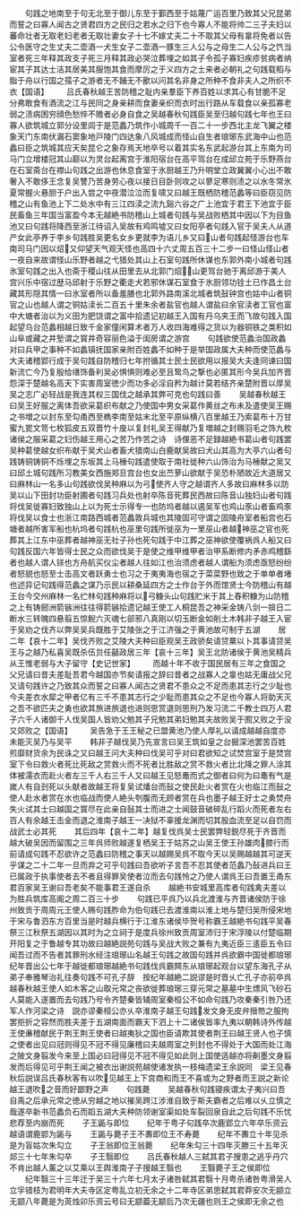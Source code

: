 <!-- { "loadSidebar": true } -->
　　句践之地南至于句无北至于御儿东至于鄞西至于姑蔑广运百里乃致其父兄昆弟而誓之曰寡人闻古之贤君四方之民归之若水之归下也今寡人不能将帅二三子夫妇以蕃命壮者无取老妇老者无取壮妻女子十七不嫁丈夫二十不取其父母有辠将免者以告公令医守之生丈夫二壶酒一犬生女子二壶酒一豚生三人公与之母生二人公与之饩当室者死三年释其政支子死三月释其政必哭泣葬埋之如其子令孤子寡妇疾疹贫病者纳宦其子其达士洁其居美其服饱其食而摩厉之于义四方之士来者必朝礼之句践载稻与脂于舟以行国之孺子之游者无不餔无不歠以问其名非身之所种不食非夫人之所织不衣【国语】
　　吕氏春秋越王苦防稽之耻内亲羣臣下养百姓以求其心有甘脆不足分弗敢食有酒流之江与民同之身亲耕而食妻亲织而衣时出行路从车载食以亲孤寡老弱之渍病困穷顔色愁悴不赡者必身自食之吴越春秋句践臣吴至归越句践七年也王曰寡人欲筑城立郭分设里闾于是范蠡乃筑作小城周千一百二十一步西北主龙飞翼之楼象天门东南伏漏石窦象地戸陵门四达象八风城成而怪山自生者琅琊东武海中山也范蠡曰臣之筑城其应天矣昆仑之象存焉天地卒号以着其实名东武起游台其上东南为司马门立增楼冠其山巅以为灵台起离宫于淮阳宿台在高平驾台在成邱立苑于乐野燕台在石室斋台在襟山句践之出游也休息食室于氷厨越王乃升明堂立政翼翼小心出不敢奢入不敢侈王念复吴讐乃苦身劳心夜以接日目卧则攻之以蓼足寒则渍之以水冬常氷夏常握火悬胆于户出入尝之中夜潜泣泣而复啸又曰越王既栖防稽范蠡等曰臣窃见防稽之山有鱼池上下二处水中有三江四渎之流九谿六谷之广上池宜于君王下池宜于臣民畜鱼三年国当富盈今本无越絶书防稽山上城者句践与吴战败栖其中因以下为目鱼池又曰句践将降西至浙江待诏入吴故有鸡鸣墟又曰女阳亭者句践入官于吴夫人从道产女此亭养于李乡句践胜吴更名女乡更就李为语儿乡又曰山者句践起怪游台也车南司马门因以炤又仰望天气观天怪也高四十六丈周五百三十二步一曰怪山怪山者一夜自来故谓怪山乐野者越之弋猎处其山上石室句践所休谋也东郭外南小城者句践氷室句践之出入也斋于稷山往从田里去从北郭门炤山更驾台驰于离邱游于美人宫兴乐中宿过歴马邱射于乐野之衢走犬若邪休谋石室食于氷厨领功铨土已作昌土台藏其形隠其情一曰氷室者所以备羞膳也北郭外路南溪北城者筑鼔钟宫也姑中山者铜官之山也越人谓之铜姑渎长二百五十里朱余者盐官也越人谓盐曰余官渎者工官也富中大塘者治以为义田为肥饶谓之富中拾遗记初越王入国有丹乌夹王而飞故句践入国起望乌台范蠡相越日致千金家僮闲算术者万人收四海难得之货以为器铜铁之类积如山阜或藏之井堑谓之寳井奇容丽色溢于闺房谓之游宫
　　句践欲使范蠡治国政蠡对曰兵甲之事种不如蠡镇抚国家亲附百姓蠡不如种于是举国政属大夫种而使范蠡与大夫诸稽郢行成于吴句践自防稽归七年拊循其士民士民欲用以报吴大夫逢同谏曰国新流亡今乃复殷给缮饰备利吴必惧惧则难必至且鸷鸟之撃也必匿其形今吴兵加齐晋怨深于楚越名高天下实害周室徳少而功多必淫自矜为越计莫若结齐亲楚附晋以厚吴吴之志广必轻战是我连其权三国伐之越承其弊可克也句践曰善
　　吴越春秋越王曰吴王好服之离体吾欲采葛织布献之乃使国中男女采葛作黄丝之布未及遣使吴王赐之书増之以封东至勾甬西至檇李南至姑末北至平原纵横八百里越王乃索葛布十万甘蜜九瓽文笥七枚狐皮五双晋竹十廋以复封礼吴王得献乃复増越之封赐羽毛之饰九枚诸侯之服采葛之妇伤越王用心之苦乃作苦之诗　诗俚恶不足録越絶书葛山者句践罢吴种葛使越女织布献于吴犬山者畜犬猎南山白鹿献吴故曰犬山其高为大亭六山者句践铸铜铸铜不烁埋之东坂其上马棰句践遣使取于南社徙种六山饰治为马棰献之吴又曰邱土城句践所习教美女西施郑旦宫台也女出苎萝山欲献于吴恐朴陋故近大道居又曰麻林山一名多山句践欲伐吴种麻以为弓使齐人守之越谓齐人多故曰麻林多以防吴以山下田封功臣射圃者句践习兵处也射卒陈音死葬民西故曰陈音山独妇山者句践将伐吴徙寡妇致独山上以为死士示得专一也防坞者越以遏吴军也鸡山豕山者畜鸡豕将伐吴以食士也浙江南路西城者范蠡敦兵城也其陵固可守谓之固陵舟室者船宫也石塘者越所害军船也杭坞者句践杭也巫里句践所徙巫为一里巫山者越神巫之官也死葬其上江东中巫葬者越神巫无社子孙也死句践于中江葬之巫神欲使覆祸呉人船又曰句践反国六年皆得士民之众而欲伐吴于是使之维甲维甲者治甲系断修内矛赤鸡稽繇者也越人谓人铩也方舟航买仪尘者越人往如江也治须虑者越人谓船为须虑亟怒纷纷者怒貌也怒至士击高文者跃勇士也习之于夷夷海也宿之于菜菜野也致之于单单者堵也述异记句践得范蠡之谋乃示民以耕桑延四方之士作台于外而馆贤士今防稽山有越王台今交州麻林一名纻林句践种麻将以弓糠头山句践贮米于其上舂积糠为山防稽之上有铸劒洲箭镞洲往往得箭镞拾遗记越王使工人桐昆吾之神采金铸八剑一揜日二断水三转魄四悬翦五惊鲵六灭魂七郤邪八真刚以切玉断金如削土木韩非子越王入宦于吴劝之伐齐以弊吴吴兵既胜于艾陵张之于江济强之于黄池故可制于五湖
　　居二年【哀十二年】吴伐齐败之艾陵大夫种曰臣观吴王政骄矣请贷粟以卜其事请贷吴王与之越乃私喜吴既杀伍贠任嚭政居三年【哀十三年】吴王北防诸侯于黄池吴精兵从王惟老弱与大子留守【史记世家】
　　而越十年不收于国民居有三年之食国之父兄请曰昔夫差耻吾君今越国亦节矣请报之辞曰昔者之战寡人之辠也姑无庸战父兄又请句践许之乃致其众而誓之曰寡人闻古之贤君不患众之不足而患其志行之少耻也今夫差衣水犀之甲者亿有三千不患其志行之少耻而患其众之不足也今寡人将助天灭之吾不欲匹夫之勇也欲其旅进旅退也进则思赏退则思刑乃发习流二千教士四万人君子六千人诸御千人伐吴国人皆劝父勉其子兄勉其弟妇勉其夫故败吴于囿又败之于没又郊败之【国语】
　　吴告急于王王秘之已盟黄池乃使人厚礼以请成越越自度亦未能灭吴乃与吴平
　　韩非子越伐吴乃先宣言曰吴王筑如皇之台掘深池罢苦百姓煎靡财货余为民诛之又曰越王问大夫种曰伐吴可乎对曰君欲知之试焚宫室于是焚宫室下令曰救火者死比死敌之赏救火而不死者比胜敌之赏不救火者比北降之罪人涂其体被濡衣而赴火者左三千人右三千人又曰越王见怒鼃而式之御者曰何为曰鼃有气是嵗人有自刭死以头献者故越王将复吴试燔台而鼔之使民赴火者赏在火也临江而鼔之使人赴水者赏在水也临战而使人絶头刳腹而无顾者赏在兵也墨子越王好士之勇焚舟失火试其士曰越国之寳尽在此亲自鼔其士而进之士闻鼓音破碎乱行蹈火而死者左右百人有余越王击金而退之淮南子越王一决狱不辜援龙渊而切其股血流至足以自罚而战武士必其死
　　其后四年【哀十二年】越复伐呉吴士民罢弊轻鋭尽死于齐晋而越大破吴因而留围之三年呉师败越遂复栖吴王于姑苏之山吴王使王孙雄肉膝行而前请成句践不忍欲许之范蠡曰防稽之事天以越赐吴呉不取今天以吴赐越越其可逆天乎谋之二十二年一旦而弃之可乎句践曰吾欲听子言吾不忍其使者范蠡乃鼔进兵曰王已属政于执事使者去不者且得罪吴使者泣而去句践怜之乃使人谓呉王曰吾置王甬东君百家吴王谢曰吾老矣不能事君王遂自杀
　　越絶书安城里高库者句践禽夫差以为胜兵筑库高阁之周二百三十步
　　句践已平呉乃以兵北渡淮与齐晋诸侯防于徐州致贡于周周元王使人赐句践胙命为伯句践已去渡淮南以淮上地与楚归吴所侵宋地于宋与鲁泗东方百里当是时越兵横行于江淮东诸侯毕贺号称霸王越絶书句践平吴春祭三江秋祭五湖因以其时为之立祠于是度兵徐州致贡周室沛归于宋浮陵以付楚临期开阳复之于鲁越专其功故曰越絶説苑句践与吴战大败之兼有九夷近臣三逺臣五令曰闻吾过而不告者其罪刑水经注琅琊山名越王句践之故国句践并呉欲霸中国徙都琅琊纪年晋出公七年于越徙都琅琊越絶书句践伐呉霸闗东从琅琊起观台以望东海孔子从弟子奉雅琴治礼往奏句践不可孔子辞　按纪年越絶二説谬是时晋乆亡孔子亦前卒呉越春秋越王使人如木客之山取元常之丧欲徙葬琅琊三穿元常之墓墓中生熛风飞砂石人莫能入遂置而去句践乃号令齐楚秦皆辅周室秦桓公不如命句践乃攻秦秦引咎乃还军人作河梁之诗　説亦谬秦桓公亦乆卒淮南子越王句践发文身无皮弁搢笏之服拘罢拒折之容然而胜夫差于五湖南面而霸天下泗上十二诸侯皆率九夷以朝韩诗外传越王使亷稽献民于荆王荆王使者曰越夷狄之国也臣请欺其使者荆王曰越王贤人也子慎之使者出见曰冠则得见不冠不得见廉稽曰夫越周室之列封也不得处于大国而处江海之陂文身翦发今来至上国必曰冠得见不冠不得见如此则上国使适越亦将劓墨文身翦发而后得见可乎荆王闻之被衣出谢説苑越使诸发执一枝梅遗梁王余説同　梁王见春秋后説误吕氏春秋客有以吹见越王上下宫商和而王不喜或为之野者而王説之新论越王退吹之音而好鄙野之声
　　句践薨
　　吴越春秋句践寝疾谓太子夷兴曰吾自禹之后承元常之徳从穷越之地以摧吴跨江涉淮自致于斯夫霸者之后难以乆立慎之哉遂卒新书范蠡负石而蹈五湖大夫种防领谢室渠如处车裂回泉自此之后句践不乐忧悲荐至内崩而死
　　子王鼫与即位
　　纪年于粤子句践卒次鹿郢立六年卒乐资云越语谓鹿郢为鼫与
　　王鼫与薨子王不夀即位王不寿薨
　　纪年不夀立十年见杀是为盲姑次朱勾立
　　子王翁即位王翁薨
　　纪年朱勾三十四年灭滕三十五年灭郯三十七年朱勾卒
　　子王翳即位
　　吕氏春秋越人三弑其君子搜患之逃乎丹穴不肯出越人薰之以艾乘以王舆淮南子子搜越王翳也
　　王翳薨子王之侯即位
　　纪年翳三十三年迁于吴三十六年七月太子诸咎弑其君翳十月粤杀诸咎粤滑吴人立孚错枝为君明年大夫寺区定粤乱立初无余之十二年寺区弟思弑其君莽安次无颛立无颛八年薨是为菼烛卯乐资云号曰无颛葢无颛后乃次无疆也则王之侯即无余之也
